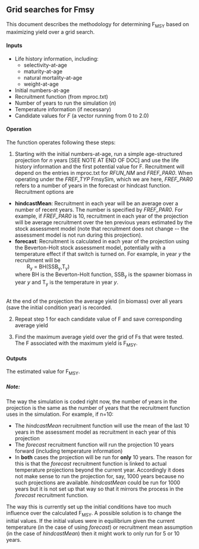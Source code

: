 
Grid searches for Fmsy
------
This document describes the methodology for determining F<sub>MSY</sub> based on maximizing yield over a grid search.


#### Inputs

* Life history information, including:
  * selectivity-at-age
  * maturity-at-age
  * natural mortality-at-age
  * weight-at-age
* Initial numbers-at-age
* Recruitment function (from mproc.txt)
* Number of years to run the simulation (*n*)
* Temperature information (if necessary)
* Candidate values for *F* (a vector running from 0 to 2.0)

#### Operation
The function operates following these steps:
1. Starting with the initial numbers-at-age, run a simple age-structured projection for *n* years [SEE NOTE AT END OF DOC] and use the life history information and the first potential value for F. Recruitment will depend on the entries in mproc.txt for *RFUN_NM* and *FREF_PAR0*. When operating under the *FREF_TYP* FmsySim, which we are here, *FREF_PAR0* refers to a number of years in the forecast or hindcast function. Recruitment options are
  * **hindcastMean**: Recruitment in each year will be an average over a number of recent years. The number is specified by *FREF_PAR0*. For example, if *FREF_PAR0* is 10, recruitment in each year of the projection will be average recruitment over the ten previous years estimated by the stock assessment model (note that recruitment does not change -- the assessment model is not run during this projection).
  * **forecast**: Recruitment is calculated in each year of the projection using the Beverton-Holt stock assessment model, potentially with a temperature effect if that switch is turned on.  For example, in year *y* the recruitment will be<br/>
  &nbsp;&nbsp;&nbsp;&nbsp;&nbsp;&nbsp;&nbsp;&nbsp;R<sub>y</sub> = BH(SSB<sub>y</sub>,T<sub>y</sub>)<br/>
  where BH is the Beverton-Holt function, SSB<sub>y</sub> is the spawner biomass in year *y* and T<sub>y</sub> is the temperature in year *y*.

  <br/>At the end of the projection the average yield (in biomass) over all years (save the initial condition year) is recorded.

2. Repeat step 1 for each candidate value of F and save corresponding average yield

3. Find the maximum average yield over the grid of Fs that were tested.  The F associated with the maximum yield is F<sub>MSY</sub>.


#### Outputs
The estimated value for F<sub>MSY</sub>.

##### Note:
The way the simulation is coded right now, the number of years in the projection is the same as the number of years that the recruitment function uses in the simulation. For example, if n=10:
  * The *hindcastMean* recruitment function will use the mean of the last 10 years in the assessment model as recruitment in each year of this projection
  * The *forecast* recruitment function will run the projection 10 years forward (including temperature information)
  * In **both** cases the projection will be run for **only** 10 years. The reason for this is that the *forecast* recruitment function is linked to actual temperature projections beyond the current year. Accordingly it does not make sense to run the projection for, say, 1000 years because no such projections are available. *hindcastMean* could be run for 1000 years but it is not set up that way so that it mirrors the process in the *forecast* recruitment function.

The way this is currently set up the initial conditions have too much influence over the calculated F<sub>MSY</sub>. A possible solution is to change the initial values. If the initial values were in equilibrium given the current temperature (in the case of using *forecast*) or recruitment mean assumption (in the case of *hindcastMean*) then it might work to only run for 5 or 10 years.
